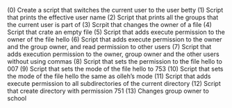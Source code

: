 
(0) Create a script that switches the current user to the user betty
(1) Script that prints the effective user name
(2) Script that prints all the groups that the current user is part of
(3) Scrpit that changes the owner of a file
(4) Script that crate an empty file
(5) Script that adds execute permission to the owner of the file hello
(6) Script that adds execute permission to the owner and the group owner, and read permission to other users
(7) Script that adds execution permission to the owner, group owner and the other users without using commas
(8) Script that sets the permission to the file hello to 007
(9) Script that sets the mode of the file hello to 753
(10) Script that sets the mode of the file hello the same as olleh’s mode
(11) Script that adds execute permission to all subdirectories of the current directory
(12) Script that create directory with permission 751
(13) Changes group owner to school
